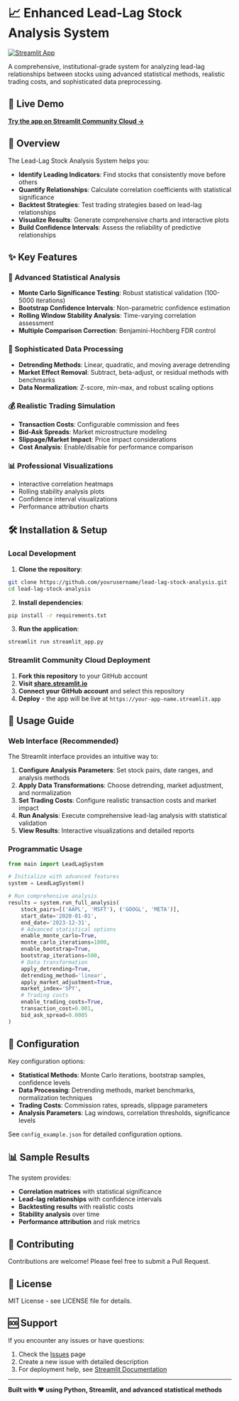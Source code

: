# 📈 Enhanced Lead-Lag Stock Analysis System

[![Streamlit App](https://static.streamlit.io/badges/streamlit_badge_black_white.svg)](https://your-app-url.streamlit.app)

A comprehensive, institutional-grade system for analyzing lead-lag relationships between stocks using advanced statistical methods, realistic trading costs, and sophisticated data preprocessing.

## 🚀 Live Demo

**[Try the app on Streamlit Community Cloud →](https://your-app-url.streamlit.app)**

## 🎯 Overview

The Lead-Lag Stock Analysis System helps you:

- **Identify Leading Indicators**: Find stocks that consistently move before others
- **Quantify Relationships**: Calculate correlation coefficients with statistical significance
- **Backtest Strategies**: Test trading strategies based on lead-lag relationships
- **Visualize Results**: Generate comprehensive charts and interactive plots
- **Build Confidence Intervals**: Assess the reliability of predictive relationships

## ✨ Key Features

### 🔬 **Advanced Statistical Analysis**
- **Monte Carlo Significance Testing**: Robust statistical validation (100-5000 iterations)
- **Bootstrap Confidence Intervals**: Non-parametric confidence estimation
- **Rolling Window Stability Analysis**: Time-varying correlation assessment
- **Multiple Comparison Correction**: Benjamini-Hochberg FDR control

### 🔄 **Sophisticated Data Processing**
- **Detrending Methods**: Linear, quadratic, and moving average detrending
- **Market Effect Removal**: Subtract, beta-adjust, or residual methods with benchmarks
- **Data Normalization**: Z-score, min-max, and robust scaling options

### 💰 **Realistic Trading Simulation**
- **Transaction Costs**: Configurable commission and fees
- **Bid-Ask Spreads**: Market microstructure modeling
- **Slippage/Market Impact**: Price impact considerations
- **Cost Analysis**: Enable/disable for performance comparison

### 📊 **Professional Visualizations**
- Interactive correlation heatmaps
- Rolling stability analysis plots
- Confidence interval visualizations
- Performance attribution charts

## 🛠️ Installation & Setup

### Local Development

1. **Clone the repository**:
```bash
git clone https://github.com/yourusername/lead-lag-stock-analysis.git
cd lead-lag-stock-analysis
```

2. **Install dependencies**:
```bash
pip install -r requirements.txt
```

3. **Run the application**:
```bash
streamlit run streamlit_app.py
```

### Streamlit Community Cloud Deployment

1. **Fork this repository** to your GitHub account
2. **Visit [share.streamlit.io](https://share.streamlit.io)**
3. **Connect your GitHub account** and select this repository
4. **Deploy** - the app will be live at `https://your-app-name.streamlit.app`

## 📖 Usage Guide

### Web Interface (Recommended)

The Streamlit interface provides an intuitive way to:
1. **Configure Analysis Parameters**: Set stock pairs, date ranges, and analysis methods
2. **Apply Data Transformations**: Choose detrending, market adjustment, and normalization
3. **Set Trading Costs**: Configure realistic transaction costs and market impact
4. **Run Analysis**: Execute comprehensive lead-lag analysis with statistical validation
5. **View Results**: Interactive visualizations and detailed reports

### Programmatic Usage

```python
from main import LeadLagSystem

# Initialize with advanced features
system = LeadLagSystem()

# Run comprehensive analysis
results = system.run_full_analysis(
    stock_pairs=[('AAPL', 'MSFT'), ('GOOGL', 'META')],
    start_date='2020-01-01',
    end_date='2023-12-31',
    # Advanced statistical options
    enable_monte_carlo=True,
    monte_carlo_iterations=1000,
    enable_bootstrap=True,
    bootstrap_iterations=500,
    # Data transformation
    apply_detrending=True,
    detrending_method='linear',
    apply_market_adjustment=True,
    market_index='SPY',
    # Trading costs
    enable_trading_costs=True,
    transaction_cost=0.001,
    bid_ask_spread=0.0005
)
```

## 🔧 Configuration

Key configuration options:

- **Statistical Methods**: Monte Carlo iterations, bootstrap samples, confidence levels
- **Data Processing**: Detrending methods, market benchmarks, normalization techniques
- **Trading Costs**: Commission rates, spreads, slippage parameters
- **Analysis Parameters**: Lag windows, correlation thresholds, significance levels

See `config_example.json` for detailed configuration options.

## 📊 Sample Results

The system provides:
- **Correlation matrices** with statistical significance
- **Lead-lag relationships** with confidence intervals
- **Backtesting results** with realistic costs
- **Stability analysis** over time
- **Performance attribution** and risk metrics

## 🤝 Contributing

Contributions are welcome! Please feel free to submit a Pull Request.

## 📄 License

MIT License - see LICENSE file for details.

## 🆘 Support

If you encounter any issues or have questions:
1. Check the [Issues](https://github.com/yourusername/lead-lag-stock-analysis/issues) page
2. Create a new issue with detailed description
3. For deployment help, see [Streamlit Documentation](https://docs.streamlit.io/streamlit-community-cloud)

---

**Built with ❤️ using Python, Streamlit, and advanced statistical methods**